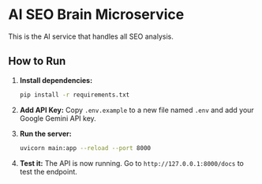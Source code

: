 # AI SEO Brain Microservice

This is the AI service that handles all SEO analysis.

## How to Run

1.  **Install dependencies:**
    ```bash
    pip install -r requirements.txt
    ```

2.  **Add API Key:**
    Copy `.env.example` to a new file named `.env` and add your Google Gemini API key.

3.  **Run the server:**
    ```bash
    uvicorn main:app --reload --port 8000
    ```

4.  **Test it:**
    The API is now running. Go to `http://127.0.0.1:8000/docs` to test the endpoint.